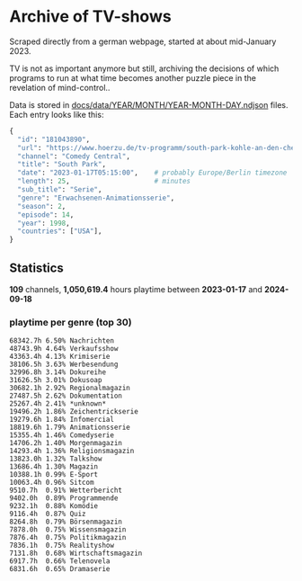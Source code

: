 # Archive of TV-shows

Scraped directly from a german webpage, started at about mid-January 2023.

TV is not as important anymore but still, archiving the decisions of which programs to run at what time
becomes another puzzle piece in the revelation of mind-control.. 

Data is stored in [docs/data/YEAR/MONTH/YEAR-MONTH-DAY.ndjson](docs/data/) files. 
Each entry looks like this:

```python
{
  "id": "181043890", 
  "url": "https://www.hoerzu.de/tv-programm/south-park-kohle-an-den-chefkoch/bid_181043890/", 
  "channel": "Comedy Central", 
  "title": "South Park", 
  "date": "2023-01-17T05:15:00",    # probably Europe/Berlin timezone 
  "length": 25,                     # minutes 
  "sub_title": "Serie", 
  "genre": "Erwachsenen-Animationsserie", 
  "season": 2, 
  "episode": 14, 
  "year": 1998, 
  "countries": ["USA"],
}
```

## Statistics

**109** channels, **1,050,619.4** hours playtime between **2023-01-17** and **2024-09-18**


### playtime per genre (top 30)

    68342.7h 6.50% Nachrichten
    48743.9h 4.64% Verkaufsshow
    43363.4h 4.13% Krimiserie
    38106.5h 3.63% Werbesendung
    32996.8h 3.14% Dokureihe
    31626.5h 3.01% Dokusoap
    30682.1h 2.92% Regionalmagazin
    27487.5h 2.62% Dokumentation
    25267.4h 2.41% *unknown*
    19496.2h 1.86% Zeichentrickserie
    19279.6h 1.84% Infomercial
    18819.6h 1.79% Animationsserie
    15355.4h 1.46% Comedyserie
    14706.2h 1.40% Morgenmagazin
    14293.4h 1.36% Religionsmagazin
    13823.0h 1.32% Talkshow
    13686.4h 1.30% Magazin
    10388.1h 0.99% E-Sport
    10063.4h 0.96% Sitcom
    9510.7h  0.91% Wetterbericht
    9402.0h  0.89% Programmende
    9232.1h  0.88% Komödie
    9116.4h  0.87% Quiz
    8264.8h  0.79% Börsenmagazin
    7878.0h  0.75% Wissensmagazin
    7876.4h  0.75% Politikmagazin
    7836.1h  0.75% Realityshow
    7131.8h  0.68% Wirtschaftsmagazin
    6917.7h  0.66% Telenovela
    6831.6h  0.65% Dramaserie
